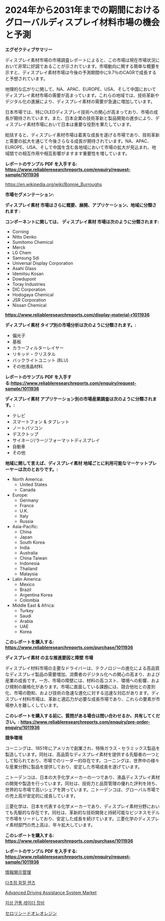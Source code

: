 <p><h1>2024年から2031年までの期間におけるグローバルディスプレイ材料市場の機会と予測</h1></p><p><strong>エグゼクティブサマリー</strong></p>
<p><p>ディスプレイ素材市場の市場調査レポートによると、この市場は現在市場状況において非常に好調であることが示されています。市場動向に関する簡単な概要を示すと、ディスプレイ素材市場は今後の予測期間中に9.7％のCAGRで成長すると予想されています。</p><p>地理的な広がりに関して、NA、APAC、EUROPE、USA、そして中国においてディスプレイ素材市場の需要が高まっています。これらの地域では、技術革新やデジタル化の進展により、ディスプレイ素材の需要が急速に増加しています。</p><p>日本市場では、特にOLEDディスプレイ技術への関心が高まっており、市場の成長が期待されています。また、日本企業の技術革新と製品開発の進歩により、ディスプレイ素材市場において日本は重要な役割を果たしています。</p><p>総括すると、ディスプレイ素材市場は着実な成長を遂げる市場であり、技術革新と需要の拡大を通じて今後さらなる成長が期待されています。NA、APAC、EUROPE、USA、そして中国を含む各地域において市場の拡大が見込まれ、地域間での相互作用や相互影響がますます重要性を増しています。</p></p>
<p><strong>レポートのサンプル PDF を入手する: <a href="https://www.reliableresearchreports.com/enquiry/request-sample/1011936">https://www.reliableresearchreports.com/enquiry/request-sample/1011936</a></strong></p>
<p><a href="https://en.wikipedia.org/wiki/Bonnie_Burroughs">https://en.wikipedia.org/wiki/Bonnie_Burroughs</a></p>
<p><strong>市場セグメンテーション:</strong></p>
<p><strong> ディスプレイ素材 市場はさらに概要、展開、アプリケーション、地域に分類されます :</strong></p>
<p><strong>コンポーネントに関しては、 ディスプレイ素材 市場は次のように分類されます:</strong></p>
<p><ul><li>Corning</li><li>Nitto Denko</li><li>Sumitomo Chemical</li><li>Merck</li><li>LG Chem</li><li>Samsung Sdi</li><li>Universal Display Corporation</li><li>Asahi Glass</li><li>Idemitsu Kosan</li><li>Dowdupont</li><li>Toray Industries</li><li>DIC Corporation</li><li>Hodogaya Chemical</li><li>JSR Corporation</li><li>Nissan Chemical</li></ul></p>
<p><strong><a href="https://www.reliableresearchreports.com/display-material-r1011936">https://www.reliableresearchreports.com/display-material-r1011936</a></strong></p>
<p><strong> ディスプレイ素材 タイプ別の市場分析は次のように分類されます。:</strong></p>
<p><ul><li>偏光子</li><li>基板</li><li>カラーフィルターレイヤー</li><li>リキッド・クリスタル</li><li>バックライトユニット (BLU)</li><li>その他液晶材料</li></ul></p>
<p><strong>レポートのサンプル PDF を入手する:<a href="https://www.reliableresearchreports.com/enquiry/request-sample/1011936">https://www.reliableresearchreports.com/enquiry/request-sample/1011936</a></strong></p>
<p><strong> ディスプレイ素材 アプリケーション別の市場産業調査は次のように分類されます。:</strong></p>
<p><ul><li>テレビ</li><li>スマートフォン & タブレット</li><li>ノートパソコン</li><li>デスクトップ</li><li>サイネージ/ラージフォーマットディスプレイ</li><li>自動車</li><li>その他</li></ul></p>
<p><strong>地域に関して言えば、ディスプレイ素材 地域ごとに利用可能なマーケットプレーヤーは次のとおりです。:</strong></p>
<p><ul>
    <li>
        North America:
        <ul>
            <li>United States</li>
            <li>Canada</li>
        </ul>
    </li>
    <li>
        Europe:
        <ul>
            <li>Germany</li>
            <li>France</li>
            <li>U.K.</li>
            <li>Italy</li>
            <li>Russia</li>
        </ul>
    </li>
    <li>
        Asia-Pacific:
        <ul>
            <li>China</li>
            <li>Japan</li>
            <li>South Korea</li>
            <li>India</li>
            <li>Australia</li>
            <li>China Taiwan</li>
            <li>Indonesia</li>
            <li>Thailand</li>
            <li>Malaysia</li>
        </ul>
    </li>
    <li>
        Latin America:
        <ul>
            <li>Mexico</li>
            <li>Brazil</li>
            <li>Argentina Korea</li>
            <li>Colombia</li>
        </ul>
    </li>
    <li>
        Middle East & Africa:
        <ul>
            <li>Turkey</li>
            <li>Saudi</li>
            <li>Arabia</li>
            <li>UAE</li>
            <li>Korea</li>
        </ul>
    </li>
    </ul></p>
<p><strong>このレポートを購入する: <a href="https://www.reliableresearchreports.com/purchase/1011936">https://www.reliableresearchreports.com/purchase/1011936</a></strong></p>
<p><strong>ディスプレイ素材 の主な推進要因と障壁 市場</strong></p>
<p><p>ディスプレイ材料市場の主要なドライバーは、テクノロジーの進化による高品質なディスプレイ製品の需要増加、消費者のデジタル化への関心の高まり、および産業の成長です。一方、市場の障壁には、材料の高コスト、環境への影響、および規制の厳格化があります。市場に直面している課題には、競合他社との差別化、市場の飽和、および技術の急速な進化に対する迅速な対応があります。ディスプレイ材料市場は、革新と適応力が必要な成長市場であり、これらの要素が市場参入を難しくしています。</p></p>
<p><strong>このレポートを購入する前に、質問がある場合は問い合わせるか、共有してください。: <a href="https://www.reliableresearchreports.com/enquiry/pre-order-enquiry/1011936">https://www.reliableresearchreports.com/enquiry/pre-order-enquiry/1011936</a></strong></p>
<p><strong>競争環境</strong></p>
<p><p>コーニングは、1851年にアメリカで創業され、特殊ガラス・セラミックス製品を製造しています。同社は、高品質なディスプレイ素材を提供する先駆者の一つとして知られており、市場でのリーダー的存在です。コーニングは、世界中の様々な産業分野に製品を提供しており、安定した市場成長を遂げています。</p><p>ニトーデンコは、日本の大手化学メーカーの一つであり、液晶ディスプレイ素材の開発や製造を行っています。同社は、技術力と品質管理の優れた評判を持ち、世界的な市場で高いシェアを誇っています。ニトーデンコは、グローバル市場での売上高が安定的に成長しています。</p><p>三菱化学は、日本を代表する化学メーカーであり、ディスプレイ素材分野においても先駆的な存在です。同社は、革新的な技術開発と持続可能なビジネスモデルで市場をリードしており、安定した成長を続けています。三菱化学のディスプレイ素材部門の売上高は、年々拡大しています。</p></p>
<p><strong>このレポートを購入する: <a href="https://www.reliableresearchreports.com/purchase/1011936">https://www.reliableresearchreports.com/purchase/1011936</a></strong></p>
<p><strong>レポートのサンプル PDF を入手する: <a href="https://www.reliableresearchreports.com/enquiry/request-sample/1011936">https://www.reliableresearchreports.com/enquiry/request-sample/1011936</a></strong><strong></strong></p>
<p><p><a href="https://github.com/lababdou/Market-Research-Report-List-5/blob/main/954910748523.md">情報開示管理</a></p><p><a href="https://medium.com/@vlcostes/%EA%B8%80%EB%A1%9C%EB%B2%8C-%EB%8B%A4%EC%A4%91-%EC%B4%88%EC%A0%90-%EB%B6%84%EC%82%B0-%EB%A0%8C%EC%A6%88-%EC%8B%9C%EC%9E%A5-%EA%B7%9C%EB%AA%A8%EB%8A%94-%EC%97%B0%ED%8F%89%EA%B7%A0-%EC%84%B1%EC%9E%A5%EB%A5%A0%EC%9D%B8-4-5-%EC%97%90-%EB%8F%84%EB%8B%AC%ED%95%A0-%EA%B2%83%EC%9C%BC%EB%A1%9C-%EC%98%88%EC%83%81%EB%90%98%EB%A9%B0-%EC%9D%B4-%EB%B3%B4%EA%B3%A0%EC%84%9C%EB%8A%94-%EC%8B%9C%EC%9E%A5-%EC%84%B1%EC%9E%A5-%EB%8F%99%ED%96%A5-%EA%B8%B0%ED%9A%8C-%EB%B0%8F-2024-2031%EB%85%84-%EC%98%88%EC%B8%A1%EC%9D%84-%EB%8B%A4%EB%A3%B9%EB%8B%88%EB%8B%A4-d84c8c7d8105">다초점 회절 렌즈</a></p><p><a href="https://medium.com/@stephaniewynterk14/advanced-driving-assistance-system-market-global-market-insights-and-sales-trends-2024-to-2031-2b83ff3938a2">Advanced Driving Assistance System Market</a></p><p><a href="https://medium.com/@vlcostes/%EC%A7%80%ED%95%98-%ED%83%90%EC%82%AC-%EB%A0%88%EC%9D%B4%EB%8D%94-%EC%9E%A5%EB%B9%84-%EC%8B%9C%EC%9E%A5-%EC%A0%84%EB%A7%9D-2024%EB%85%84%EB%B6%80%ED%84%B0-2031%EB%85%84%EA%B9%8C%EC%A7%80%EC%9D%98-%EC%84%B8%EA%B3%84-%EC%8B%9C%EC%9E%A5-%EB%8F%99%ED%96%A5-%EB%B0%8F-%EB%B6%84%EC%84%9D%EC%9D%84-179%ED%8E%98%EC%9D%B4%EC%A7%80%EC%97%90%EC%84%9C-%EB%8B%A4%EB%A3%B8-cf45829d7083">지상 관통 레이더 장비</a></p><p><a href="https://medium.com/@khkjaxbn36/%E3%82%BB%E3%83%AD%E3%83%AA%E3%82%B7%E3%83%BC%E3%83%89%E3%82%AA%E3%83%AC%E3%82%AA%E3%83%AC%E3%82%B7%E3%83%B3%E5%B8%82%E5%A0%B4%E3%81%AE%E5%8B%95%E5%90%91%E3%82%92%E8%AA%BF%E6%9F%BB-%E3%82%B0%E3%83%AD%E3%83%BC%E3%83%90%E3%83%AB%E3%83%88%E3%83%AC%E3%83%B3%E3%83%89%E3%81%A8%E5%B0%86%E6%9D%A5%E3%81%AE%E6%88%90%E9%95%B7%E8%A6%8B%E9%80%9A%E3%81%97-2024%E5%B9%B4-2031%E5%B9%B4-146%E3%83%9A%E3%83%BC%E3%82%B8%E3%81%A7%E7%B6%B2%E7%BE%85%E3%81%95%E3%82%8C%E3%81%A6%E3%81%84%E3%81%BE%E3%81%99-f3f96ac17b67">セロリシードオレオレジン</a></p></p>
